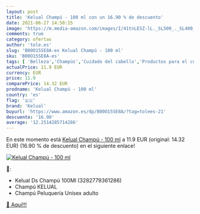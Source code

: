 ```yaml
---
layout: post
title: 'Kelual Champú - 100 ml con un 16.90 % de descuento'
date: 2021-06-27 14:50:15
image: 'https://m.media-amazon.com/images/I/41tnLESZ-lL._SL500_._SL400_.jpg'
comments: true
category: ofertas
author: 'tole.es'
slug: 'B00O15SE8A-es Kelual Champú - 100 ml'
sku: 'B00O15SE8A-es'
tags: [ 'Belleza','Champús','Cuidado del cabello','Productos para el cuidado del cabello','Salud y cuidado personal','champú','kelual', ]
actualPrice: 11.9 EUR
currency: EUR
price: 11.9
comparePrice: 14.32 EUR
prodname: 'Kelual Champú - 100 ml'
country: 'es'
flag: '🇪🇸'
brand: 'Kelual'
buyurl: 'https://www.amazon.es/dp/B00O15SE8A/?tag=tolees-21'
descuento: '16.90'
average: '12.2514285714286'
---
```


En este momento está [Kelual Champú - 100 ml](https://www.amazon.es/dp/B00O15SE8A/?tag=tolees-21) a 11.9 EUR (original: 14.32 EUR) (16.90 %  de descuento) en el siguiente enlace!

[![Kelual Champú - 100 ml](https://m.media-amazon.com/images/I/41tnLESZ-lL._SL500_._SL400_.jpg)](https://www.amazon.es/dp/B00O15SE8A/?tag=tolees-21)

🔎:

- Kelual Ds Champú 100Ml (3282779361286)
- Champú KELUAL
- Champú Peluquería Unisex adulto

[🛒 Aquí!!!](https://www.amazon.es/dp/B00O15SE8A/?tag=tolees-21)
